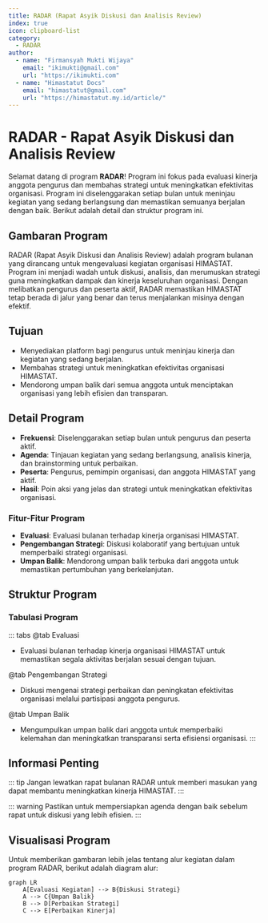 ```yaml
--- 
title: RADAR (Rapat Asyik Diskusi dan Analisis Review)
index: true
icon: clipboard-list
category:
  - RADAR
author:
  - name: "Firmansyah Mukti Wijaya"
    email: "ikimukti@gmail.com"
    url: "https://ikimukti.com"
  - name: "Himastatut Docs"
    email: "himastatut@gmail.com"
    url: "https://himastatut.my.id/article/"
--- 
```


# RADAR - Rapat Asyik Diskusi dan Analisis Review

Selamat datang di program **RADAR**! Program ini fokus pada evaluasi kinerja anggota pengurus dan membahas strategi untuk meningkatkan efektivitas organisasi. Program ini diselenggarakan setiap bulan untuk meninjau kegiatan yang sedang berlangsung dan memastikan semuanya berjalan dengan baik. Berikut adalah detail dan struktur program ini.

## Gambaran Program

RADAR (Rapat Asyik Diskusi dan Analisis Review) adalah program bulanan yang dirancang untuk mengevaluasi kegiatan organisasi HIMASTAT. Program ini menjadi wadah untuk diskusi, analisis, dan merumuskan strategi guna meningkatkan dampak dan kinerja keseluruhan organisasi. Dengan melibatkan pengurus dan peserta aktif, RADAR memastikan HIMASTAT tetap berada di jalur yang benar dan terus menjalankan misinya dengan efektif.

## Tujuan
- Menyediakan platform bagi pengurus untuk meninjau kinerja dan kegiatan yang sedang berjalan.
- Membahas strategi untuk meningkatkan efektivitas organisasi HIMASTAT.
- Mendorong umpan balik dari semua anggota untuk menciptakan organisasi yang lebih efisien dan transparan.

## Detail Program
- **Frekuensi**: Diselenggarakan setiap bulan untuk pengurus dan peserta aktif.
- **Agenda**: Tinjauan kegiatan yang sedang berlangsung, analisis kinerja, dan brainstorming untuk perbaikan.
- **Peserta**: Pengurus, pemimpin organisasi, dan anggota HIMASTAT yang aktif.
- **Hasil**: Poin aksi yang jelas dan strategi untuk meningkatkan efektivitas organisasi.

### Fitur-Fitur Program
- **Evaluasi**: Evaluasi bulanan terhadap kinerja organisasi HIMASTAT.
- **Pengembangan Strategi**: Diskusi kolaboratif yang bertujuan untuk memperbaiki strategi organisasi.
- **Umpan Balik**: Mendorong umpan balik terbuka dari anggota untuk memastikan pertumbuhan yang berkelanjutan.

## Struktur Program
<Catalog />

### Tabulasi Program

::: tabs
@tab Evaluasi
- Evaluasi bulanan terhadap kinerja organisasi HIMASTAT untuk memastikan segala aktivitas berjalan sesuai dengan tujuan.

@tab Pengembangan Strategi
- Diskusi mengenai strategi perbaikan dan peningkatan efektivitas organisasi melalui partisipasi anggota pengurus.

@tab Umpan Balik
- Mengumpulkan umpan balik dari anggota untuk memperbaiki kelemahan dan meningkatkan transparansi serta efisiensi organisasi.
:::

## Informasi Penting

::: tip
Jangan lewatkan rapat bulanan RADAR untuk memberi masukan yang dapat membantu meningkatkan kinerja HIMASTAT.
:::

::: warning
Pastikan untuk mempersiapkan agenda dengan baik sebelum rapat untuk diskusi yang lebih efisien.
:::

## Visualisasi Program

Untuk memberikan gambaran lebih jelas tentang alur kegiatan dalam program RADAR, berikut adalah diagram alur:

```mermaid
graph LR
    A[Evaluasi Kegiatan] --> B{Diskusi Strategi}
    A --> C{Umpan Balik}
    B --> D[Perbaikan Strategi]
    C --> E[Perbaikan Kinerja]
